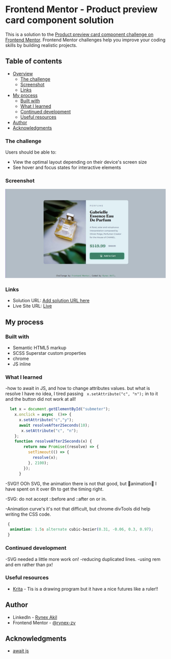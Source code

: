 # Frontend Mentor - Product preview card component solution

This is a solution to the [Product preview card component challenge on Frontend Mentor](https://www.frontendmentor.io/challenges/product-preview-card-component-GO7UmttRfa). Frontend Mentor challenges help you improve your coding skills by building realistic projects. 

## Table of contents

- [Overview](#overview)
  - [The challenge](#the-challenge)
  - [Screenshot](#screenshot)
  - [Links](#links)
- [My process](#my-process)
  - [Built with](#built-with)
  - [What I learned](#what-i-learned)
  - [Continued development](#continued-development)
  - [Useful resources](#useful-resources)
- [Author](#author)
- [Acknowledgments](#acknowledgments)




### The challenge

Users should be able to:

- View the optimal layout depending on their device's screen size
- See hover and focus states for interactive elements

### Screenshot

![OverView](./Screenshot.jpg)

### Links

- Solution URL: [Add solution URL here](https://your-solution-url.com)
- Live Site URL: [Live](https://rynex-zv.github.io/product-preview-card/)

## My process

### Built with

- Semantic HTML5 markup
- SCSS Superstar custom properties
- chrome
- JS inline

### What I learned

-how to await in JS, and how to change attributes values. but what is resolve I have no idea, I tired passing  ``` x.setAttribute("c", "n");``` in to it and the button did not work at all!
```js
  let x = document.getElementById("submeter");
    x.onclick = async  ()=> {
      x.setAttribute("c","y");
      await resolveAfter2Seconds(10);
       x.setAttribute("c", "n");
    };
    function resolveAfter2Seconds(x) { 
        return new Promise((resolve) => {
          setTimeout(() => {
            resolve(x);
          }, 2100);
        });
      }
``` 

-SVG!! OOh SVG, the animation there is not that good, but 🎉animation🎉 I have spent on it over 6h to get the timing right.

-SVG: do not accept ::before and ::after on or in.

-Animation curve's it's not that difficult, but chrome divTools did help writing the CSS code. 
``` CSS
 { 
  animation: 1.5s alternate cubic-bezier(0.31, -0.06, 0.3, 0.97);
 }
```

### Continued development

-SVG needed a little more work on!
-reducing duplicated lines.
-using rem and em rather than px!


  ### Useful resources

  - [Krita](https://krita.org/en/) - Tis is a drawing program but it have a nice futures like a ruler!!


## Author

  - LinkedIn - [Rynex Akil](https://www.your-site.com)
  - Frontend Mentor - [@rynex-zv](https://www.frontendmentor.io/profile/rynex-zv)


## Acknowledgments

 - [await js](https://developer.mozilla.org/en-US/docs/Web/JavaScript/Reference/Operators/await)